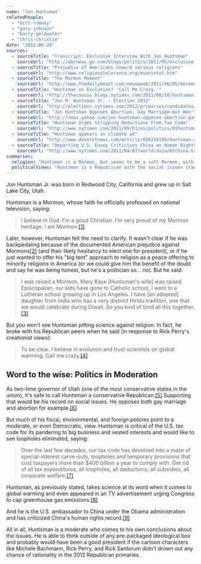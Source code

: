 ```yaml
---
name: "Jon Huntsman"
relatedPeople:
  - "mitt-romney"
  - "gary-johnson"
  - "barry-goldwater"
  - "chris-christie"
date: "2012-06-26"
sources:
  - sourceTitle: "Transcript: Exclusive Interview With Jon Huntsman"
    sourceUrl: "http://abcnews.go.com/blogs/politics/2011/05/exclusive-interview-with-jon-huntsman/"
  - sourceTitle: "Prejudice of Americans toward various religions"
    sourceUrl: "http://www.religioustolerance.org/evanintol.htm"
  - sourceTitle: "The Mormon Moment"
    sourceUrl: "http://www.thedailybeast.com/newsweek/2011/06/05/mormons-rock.html"
  - sourceTitle: "Huntsman on Evolution? 'Call Me Crazy.'"
    sourceUrl: "http://thecaucus.blogs.nytimes.com/2011/08/18/huntsman-on-evolution-call-me-crazy/"
  - sourceTitle: "Jon M. Huntsman Jr. – Election 2012"
    sourceUrl: "http://elections.nytimes.com/2012/primaries/candidates/jon-huntsman"
  - sourceTitle: "Jon Huntsman Opposes Abortion, Gay Marriage–but Won't Sign Pledges Against Them"
    sourceUrl: "http://news.yahoo.com/jon-huntsman-opposes-abortion-gay-marriage-wont-sign-191700446.html"
  - sourceTitle: "Huntsman Urges Stripping Deductions From Tax Code"
    sourceUrl: "http://www.nytimes.com/2011/09/01/us/politics/01huntsman.html?_r=1"
  - sourceTitle: "Huntsman appears in climate ad"
    sourceUrl: "http://www.deseretnews.com/article/695228198/Huntsman-appears-in-climate-ad.html"
  - sourceTitle: "Departing U.S. Envoy Criticizes China on Human Rights"
    sourceUrl: "http://www.nytimes.com/2011/04/07/world/asia/07china.html"
summaries:
  religion: "Huntsman is a Mormon, but seems to be a soft Mormon, with his belief in the validity of science and his Hindu daughter and all."
  politicalViews: "Huntsman is a Republican with the social issues stances to prove it, but many of his other policies lean towards the middle--or even left a bit."
---
```


Jon Huntsman Jr. was born in Redwood City, California and grew up in Salt Lake City, Utah.

Huntsman is a Mormon, whose faith he officially professed on national television, saying:

>I believe in God. I'm a good Christian. I'm very proud of my Mormon heritage. I am Mormon.<a class="source-citation" href="#http%3A%2F%2Fabcnews.go.com%2Fblogs%2Fpolitics%2F2011%2F05%2Fexclusive-interview-with-jon-huntsman%2F" title="Transcript: Exclusive Interview With Jon Huntsman">[1]</a>

Later, however, Huntsman felt the need to clarify. It wasn't clear if he was backpedaling because of the documented American prejudice against Mormons<a class="source-citation" href="#http%3A%2F%2Fwww.religioustolerance.org%2Fevanintol.htm" title="Prejudice of Americans toward various religions">[2]</a> (and their likely hesitancy to elect one for president), or if he just wanted to offer his "big tent" approach to religion as a peace offering to minority religions in America (or we could give him the benefit of the doubt and say he was being honest, but he's a politician so… no). But he said:

>I was raised a Mormon, Mary Kaye [Huntsman's wife] was raised Episcopalian, our kids have gone to Catholic school, I went to a Lutheran school growing up in Los Angeles. I have [an adopted] daughter from India who has a very distinct Hindu tradition, one that we would celebrate during Diwali. So you kind of bind all this together.<a class="source-citation" href="#http%3A%2F%2Fwww.thedailybeast.com%2Fnewsweek%2F2011%2F06%2F05%2Fmormons-rock.html" title="The Mormon Moment">[3]</a>

But you won't see Huntsman pitting science against religion. In fact, he broke with his Republican peers when he said (in response to Rick Perry's creationist views):

>To be clear. I believe in evolution and trust scientists on global warming. Call me crazy.<a class="source-citation" href="#http%3A%2F%2Fthecaucus.blogs.nytimes.com%2F2011%2F08%2F18%2Fhuntsman-on-evolution-call-me-crazy%2F" title="Huntsman on Evolution? &apos;Call Me Crazy.&apos;">[4]</a>

## Word to the wise: Politics in Moderation

As two-time governor of Utah (one of the most conservative states in the union), it's safe to call Huntsman a conservative Republican.<a class="source-citation" href="#http%3A%2F%2Felections.nytimes.com%2F2012%2Fprimaries%2Fcandidates%2Fjon-huntsman" title="Jon M. Huntsman Jr. – Election 2012">[5]</a> Supporting that would be his record on social issues. He opposes both gay marriage and abortion for example.<a class="source-citation" href="#http%3A%2F%2Fnews.yahoo.com%2Fjon-huntsman-opposes-abortion-gay-marriage-wont-sign-191700446.html" title="Jon Huntsman Opposes Abortion, Gay Marriage–but Won&apos;t Sign Pledges Against Them">[6]</a>

But much of his fiscal, environmental, and foreign policies point to a moderate, or even Democratic, view. Huntsman is critical of the U.S. tax code for its pandering to big business and vested interests and would like to see loopholes eliminated, saying:

>Over the last few decades, our tax code has devolved into a maze of special-interest carve-outs, loopholes and temporary provisions that cost taxpayers more than $400 billion a year to comply with. Get rid of all tax expenditures, all loopholes, all deductions, all subsidies, all corporate welfare.<a class="source-citation" href="#http%3A%2F%2Fwww.nytimes.com%2F2011%2F09%2F01%2Fus%2Fpolitics%2F01huntsman.html%3F_r%3D1" title="Huntsman Urges Stripping Deductions From Tax Code">[7]</a>

Huntsman, as previously stated, takes science at its word when it comes to global warming and even appeared in an TV advertisement urging Congress to cap greenhouse gas emissions.<a class="source-citation" href="#http%3A%2F%2Fwww.deseretnews.com%2Farticle%2F695228198%2FHuntsman-appears-in-climate-ad.html" title="Huntsman appears in climate ad">[8]</a>

And he is the U.S. ambassador to China under the Obama administration and has criticized China's human rights record.<a class="source-citation" href="#http%3A%2F%2Fwww.nytimes.com%2F2011%2F04%2F07%2Fworld%2Fasia%2F07china.html" title="Departing U.S. Envoy Criticizes China on Human Rights">[9]</a>

All in all, Huntsman is a moderate who comes to his own conclusions about the issues. He is able to think outside of any pre-packaged ideological box and probably would have been a good president if the cartoon characters like Michele Bachmann, Rick Perry, and Rick Santorum didn't drown out any chance of rationality in the 2012 Republican primaries.